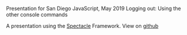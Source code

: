 Presentation for San Diego JavaScript, May 2019
Logging out: Using the other console commands

A presentation using the [Spectacle](https://github.com/FormidableLabs/spectacle/) Framework.
View on [github](https://dlim87.github.io/console-presentation/)